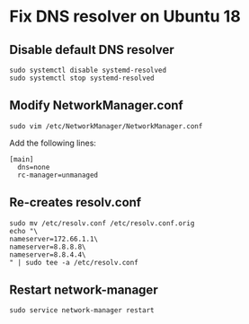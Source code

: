 # Fix DNS resolver on Ubuntu 18

## Disable default DNS resolver

```shell
sudo systemctl disable systemd-resolved
sudo systemctl stop systemd-resolved
```


## Modify NetworkManager.conf

```shell
sudo vim /etc/NetworkManager/NetworkManager.conf
```

Add the following lines:

```
[main]
  dns=none
  rc-manager=unmanaged
```


## Re-creates resolv.conf

```shell
sudo mv /etc/resolv.conf /etc/resolv.conf.orig
echo "\
nameserver=172.66.1.1\
nameserver=8.8.8.8\
nameserver=8.8.4.4\
" | sudo tee -a /etc/resolv.conf
```


## Restart network-manager

```shell
sudo service network-manager restart
```

